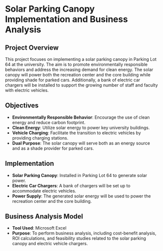 # Solar Parking Canopy Implementation and Business Analysis

## Project Overview
This project focuses on implementing a solar parking canopy in Parking Lot 64 at the university. The aim is to promote environmentally responsible behaviors and address the increasing demand for clean energy. The solar canopy will power both the recreation center and the core building while providing shade for parked cars. Additionally, a bank of electric car chargers will be installed to support the growing number of staff and faculty with electric vehicles.

## Objectives
- **Environmentally Responsible Behavior**: Encourage the use of clean energy and reduce carbon footprint.
- **Clean Energy**: Utilize solar energy to power key university buildings.
- **Vehicle Charging**: Facilitate the transition to electric vehicles by providing charging stations.
- **Dual Purpose**: The solar canopy will serve both as an energy source and as a shade provider for parked cars.

## Implementation
- **Solar Parking Canopy**: Installed in Parking Lot 64 to generate solar power.
- **Electric Car Chargers**: A bank of chargers will be set up to accommodate electric vehicles.
- **Power Supply**: The generated solar energy will be used to power the recreation center and the core building.

## Business Analysis Model
- **Tool Used**: Microsoft Excel
- **Purpose**: To perform business analysis, including cost-benefit analysis, ROI calculations, and feasibility studies related to the solar parking canopy and electric vehicle chargers.

